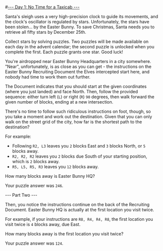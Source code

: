 #[--- Day 1: No Time for a Taxicab ---](http://adventofcode.com/2016/day/1)

Santa's sleigh uses a very high-precision clock to guide its movements, and the clock's oscillator is regulated by stars. Unfortunately, the stars have been stolen... by the Easter Bunny. To save Christmas, Santa needs you to retrieve all fifty stars by December 25th.

Collect stars by solving puzzles. Two puzzles will be made available on each day in the advent calendar; the second puzzle is unlocked when you complete the first. Each puzzle grants one star. Good luck!

You're airdropped near Easter Bunny Headquarters in a city somewhere. "Near", unfortunately, is as close as you can get - the instructions on the Easter Bunny Recruiting Document the Elves intercepted start here, and nobody had time to work them out further.

The Document indicates that you should start at the given coordinates (where you just landed) and face North. Then, follow the provided sequence: either turn left (``L``) or right (``R``) ``90`` degrees, then walk forward the given number of blocks, ending at a new intersection.

There's no time to follow such ridiculous instructions on foot, though, so you take a moment and work out the destination. Given that you can only walk on the street grid of the city, how far is the shortest path to the destination?

For example:

- Following ``R2, L3`` leaves you ``2`` blocks East and ``3`` blocks North, or ``5`` blocks away.
- ``R2, R2, R2`` leaves you ``2`` blocks due South of your starting position, which is ``2`` blocks away.
- ``R5, L5, R5, R3`` leaves you ``12`` blocks away.  

How many blocks away is Easter Bunny HQ?

Your puzzle answer was ``246``.

--- Part Two ---

Then, you notice the instructions continue on the back of the Recruiting Document. Easter Bunny HQ is actually at the first location you visit twice.

For example, if your instructions are ``R8, R4, R4, R8``, the first location you visit twice is ``4`` blocks away, due East.

How many blocks away is the first location you visit twice?

Your puzzle answer was ``124``.
